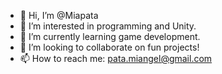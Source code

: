 - 👋 Hi, I’m @Miapata
- 👀 I’m interested in programming and Unity.
- 🌱 I’m currently learning game development.
- 💞️ I’m looking to collaborate on fun projects!
- 📫 How to reach me: pata.miangel@gmail.com

<!---
Miapata/Miapata is a ✨ special ✨ repository because its `README.md` (this file) appears on your GitHub profile.
You can click the Preview link to take a look at your changes.
--->
